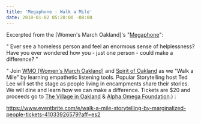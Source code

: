```yaml
---
title: 'Megaphone : Walk a Mile'
date: 2018-01-02 05:20:00 -08:00
---
```


Excerpted from the [Women's March Oakland]'s "[Megaphone](https://womensmarchoakland.org/the-megaphone)": 

"  Ever see a homeless person and feel an enormous sense of helplessness? Have you ever wondered how you - just one person - could make a difference? "

"  Join [WMO [Women's March Oakland]](https://womensmarchoakland.org/about-the-march/) and [Spirit of Oakland](https://spiritofoakland.com/) as we "Walk a Mile" by learning empathetic listening tools. Popular Storytelling host Ted Lee will set the stage as people living in encampments share their stories. We will dine and learn how we can make a difference. Tickets are $20 and proceeds go to [The Village in Oakland](https://www.facebook.com/The-Village-in-Oakland-feedthepeople-731643677003021/) & [Alpha Omega Foundation](https://www.facebook.com/alphaomegafoundation/).) :

https://www.eventbrite.com/e/walk-a-mile-storytelling-by-marginalized-people-tickets-41033926579?aff=es2